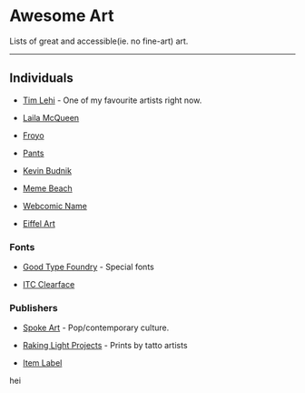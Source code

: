 # Awesome Art

Lists of great and accessible(ie. no fine-art) art.

---

## Individuals

- [Tim Lehi](https://timlehi.bigcartel.com/) - One of my favourite artists right now.

- [Laila McQueen](https://lailamcqueen.bigcartel.com/)

- [Froyo](https://www.froyotam.info/)

- [Pants](https://theartofpants.com/)

- [Kevin Budnik](https://theartofpants.com/)

- [Meme Beach](https://mamebeach.com/)

- [Webcomic Name](https://www.theohnoshop.com/)

- [Eiffel Art](https://imbroke.fyi/)

### Fonts

- [Good Type Foundry](https://www.goodtypefoundry.com/) - Special fonts

- [ITC Clearface](https://www.myfonts.com/fonts/itc/clearface/)

### Publishers

- [Spoke Art](https://spoke-art.com/) - Pop/contemporary culture.

- [Raking Light Projects](https://rakinglightprojects.com/) - Prints by tatto artists

- [Item Label](https://itemlabel.com/)

hei
